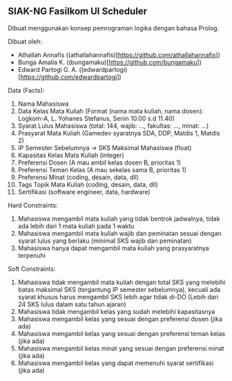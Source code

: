 ## SIAK-NG Fasilkom UI Scheduler

Dibuat menggunakan konsep pemrograman logika dengan bahasa Prolog.

Dibuat oleh:
- Athallah Annafis ((athallahannafis)[https://github.com/athallahannafis])
- Bunga Amalia K. ((bungamaku)[https://github.com/bungamaku])
- Edward Partogi G. A. ((edwardpartogi)[https://github.com/edwardpartogi])

Data (Facts):
1. Nama Mahasiswa
2. Data Kelas Mata Kuliah (Format (nama mata kuliah, nama dosen): Logkom-A, L. Yohanes Stefanus, Senin 10.00 s.d 11.40)
3. Syarat Lulus Mahasiswa (total: 144, wajib: …, fakultas: …, minat: …)
4. Prasyarat Mata Kuliah (Gamedev syaratnya SDA, DDP, Matdis 1, Matdis 2)
5. IP Semester Sebelumnya -> SKS Maksimal Mahasiswa (float)
6. Kapasitas Kelas Mata Kuliah (integer)
7. Preferensi Dosen (A mau ambil kelas dosen B, prioritas 1)
8. Preferensi Teman Kelas (A mau sekelas sama B, prioritas 1)
9. Preferensi Minat (coding, desain, data, dll)
10. Tags Topik Mata Kuliah (coding, desain, data, dll)
11. Sertifikasi (software engineer, data, hardware)

Hard Constraints:
1. Mahasiswa mengambil mata kuliah yang tidak bentrok jadwalnya, tidak ada lebih dari 1 mata kuliah pada 1 waktu
2. Mahasiswa mengambil mata kuliah wajib dan peminatan sesuai dengan syarat lulus yang berlaku (minimal SKS wajib dan peminatan)
3. Mahasiswa hanya dapat mengambil mata kuliah yang prasyaratnya terpenuhi

Soft Constraints:
1. Mahasiswa tidak mengambil mata kuliah dengan total SKS yang melebihi batas maksimal SKS (tergantung IP semester sebelumnya), kecuali ada syarat khusus harus mengambil SKS lebih agar tidak di-DO (Lebih dari 24 SKS lulus dalam satu tahun ajaran)
2. Mahasiswa tidak mengambil kelas yang sudah melebihi kapasitasnya
3. Mahasiswa mengambil kelas yang sesuai dengan preferensi dosen (jika ada)
4. Mahasiswa mengambil kelas yang sesuai dengan preferensi teman kelas (jika ada)
5. Mahasiswa mengambil kelas minat yang sesuai dengan preferensi minat (jika ada)
6. Mahasiswa mengambil kelas yang dapat memenuhi syarat sertifikasi (jika ada)
